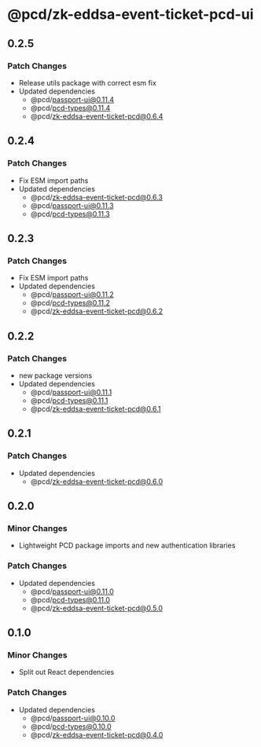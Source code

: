 # @pcd/zk-eddsa-event-ticket-pcd-ui

## 0.2.5

### Patch Changes

- Release utils package with correct esm fix
- Updated dependencies
  - @pcd/passport-ui@0.11.4
  - @pcd/pcd-types@0.11.4
  - @pcd/zk-eddsa-event-ticket-pcd@0.6.4

## 0.2.4

### Patch Changes

- Fix ESM import paths
- Updated dependencies
  - @pcd/zk-eddsa-event-ticket-pcd@0.6.3
  - @pcd/passport-ui@0.11.3
  - @pcd/pcd-types@0.11.3

## 0.2.3

### Patch Changes

- Fix ESM import paths
- Updated dependencies
  - @pcd/passport-ui@0.11.2
  - @pcd/pcd-types@0.11.2
  - @pcd/zk-eddsa-event-ticket-pcd@0.6.2

## 0.2.2

### Patch Changes

- new package versions
- Updated dependencies
  - @pcd/passport-ui@0.11.1
  - @pcd/pcd-types@0.11.1
  - @pcd/zk-eddsa-event-ticket-pcd@0.6.1

## 0.2.1

### Patch Changes

- Updated dependencies
  - @pcd/zk-eddsa-event-ticket-pcd@0.6.0

## 0.2.0

### Minor Changes

- Lightweight PCD package imports and new authentication libraries

### Patch Changes

- Updated dependencies
  - @pcd/passport-ui@0.11.0
  - @pcd/pcd-types@0.11.0
  - @pcd/zk-eddsa-event-ticket-pcd@0.5.0

## 0.1.0

### Minor Changes

- Split out React dependencies

### Patch Changes

- Updated dependencies
  - @pcd/passport-ui@0.10.0
  - @pcd/pcd-types@0.10.0
  - @pcd/zk-eddsa-event-ticket-pcd@0.4.0
